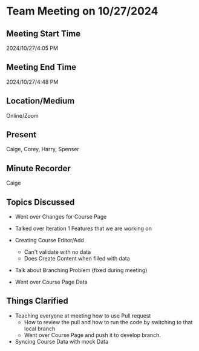 # Team Meeting on 10/27/2024

## Meeting Start Time

2024/10/27/4:05 PM

## Meeting End Time

2024/10/27/4:48 PM

## Location/Medium

Online/Zoom

## Present

Caige, Corey, Harry, Spenser

## Minute Recorder

Caige

## Topics Discussed
- Went over Changes for Course Page

- Talked over Iteration 1 Features that we are working on

- Creating Course Editor/Add 
  + Can't validate with no data
  + Does Create Content when filled with data

- Talk about Branching Problem (fixed during meeting)

- Went over Course Page Data

## Things Clarified
- Teaching everyone at meeting how to use Pull request
  + How to review the pull and how to run the code by switching to that local branch
  + Went over Course Page and push it to develop branch.
- Syncing Course Data with mock Data
